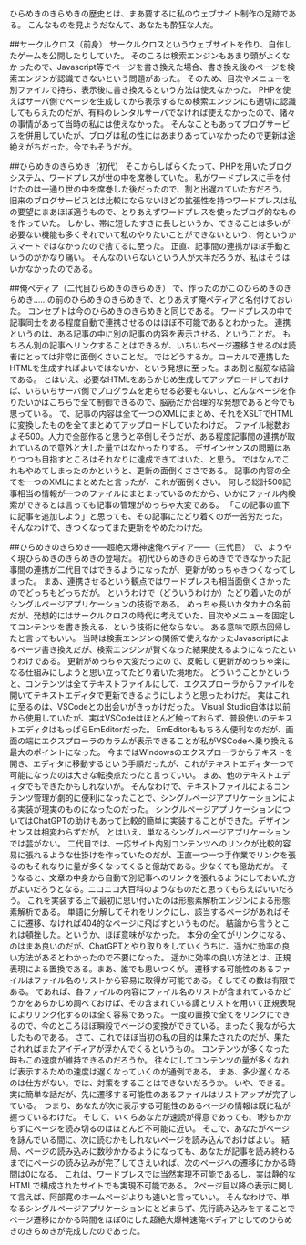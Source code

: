 ひらめきのきらめきの歴史とは、まあ要するに私のウェブサイト制作の足跡である。
こんなものを見ようだなんて、あなたも酔狂な人だ。

##サークルクロス（前身）
サークルクロスというウェブサイトを作り、自作したゲームを公開したりしていた。
そのころは検索エンジンもあまり頭がよくなかったので、Javascript等でページを書き換えた場合、書き換え後のページを検索エンジンが認識できないという問題があった。
そのため、目次やメニューを別ファイルで持ち、表示後に書き換えるという方法は使えなかった。
PHPを使えばサーバ側でページを生成してから表示するため検索エンジンにも適切に認識してもらえたのだが、有料のレンタルサーバでなければ使えなかったので、諸々の事情があって当時の私には使えなかった。
そんなこともあってブログサービスを併用していたが、ブログは私の性にはあまりあっていなかったので更新は途絶えがちだった。今でもそうだが。

##ひらめきのきらめき（初代）
そこからしばらくたって、PHPを用いたブログシステム、ワードプレスが世の中を席巻していた。
私がワードプレスに手を付けたのは一通り世の中を席巻した後だったので、割と出遅れていた方だろう。
旧来のブログサービスとは比較にならないほどの拡張性を持つワードプレスは私の要望にまあほぼ適うもので、とりあえずワードプレスを使ったブログ的なものを作っていた。
しかし、帯に短したすきに長しというか、できることは多いが必要ない機能も多くそれでいて私のやりたいことができないという、何というかスマートではなかったので捨てるに至った。
正直、記事間の連携がほぼ手動というのがかなり痛い。
そんなのいらないという人が大半だろうが、私はそうはいかなかったのである。

##俺ペディア（二代目ひらめきのきらめき）
で、作ったのがこのひらめきのきらめき……の前のひらめきのきらめきで、とりあえず俺ペディアと名付けておいた。
コンセプトは今のひらめきのきらめきと同じである。
ワードプレスの中で記事同士をある程度自動で連携させるのはほぼ不可能であるとわかった。
連携というのは、ある記事の中に別の記事の内容を表示させる、ということだ。
もちろん別の記事へリンクすることはできるが、いちいちページ遷移させるのは読者にとっては非常に面倒くさいことだ。
ではどうするか。ローカルで連携したHTMLを生成すればよいではないか、という発想に至った。まあ割と脳筋な結論である。
とはいえ、必要なHTMLをあらかじめ生成してアップロードしておけば、いちいちサーバ側でプログラムを走らせる必要もないし、どんなページを作りたいかはこちらで全て制御できるので、脳筋だが合理的な発想であると今でも思っている。
で、記事の内容は全て一つのXMLにまとめ、それをXSLTでHTMLに変換したものを全てまとめてアップロードしていたわけだ。
ファイル総数およそ500。人力で全部作ると思うと卒倒しそうだが、ある程度記事間の連携が取れているので意外と大した量ではなかったりする。
デザインセンスの問題はありつつも目指すところはそれなりに達成できてはいた、と思う。
ではなんでこれもやめてしまったのかというと、更新の面倒くささである。
記事の内容の全てを一つのXMLにまとめたと言ったが、これが面倒くさい。
何しろ総計500記事相当の情報が一つのファイルにまとまっているのだから、いかにファイル内検索ができるとは言っても記事の管理がめっちゃ大変である。
「この記事の直下に記事を追加しよう」と思っても、その記事にたどり着くのが一苦労だった。
そんなわけで、きつくなってまた更新をやめたわけだ。

##ひらめきのきらめき――超絶大爆神速俺ペディア――（三代目）
で、ようやく現ひらめきのきらめきの登場だ。
初代ひらめきのきらめきでできなかった記事間の連携が二代目ではできるようになったが、更新がめっちゃきつくなってしまった。
まあ、連携させるという観点ではワードプレスも相当面倒くさかったのでどっちもどっちだが。
というわけで（どういうわけか）たどり着いたのがシングルページアプリケーションの技術である。
めっちゃ長いカタカナの名前だが、発想的にはサークルクロスの時代に考えていた、目次やメニューを固定してコンテンツを書き換える、という技術に他ならない。
ある意味で原点回帰したと言ってもいい。
当時は検索エンジンの関係で使えなかったJavascriptによるページ書き換えだが、検索エンジンが賢くなった結果使えるようになったというわけである。
更新がめっちゃ大変だったので、反転して更新がめっちゃ楽になる仕組みにしようと思い立ってたどり着いた境地だ。
どういうことかというと、コンテンツは全てテキストファイルにして、エクスプローラからファイルを開いてテキストエディタで更新できるようにしようと思ったわけだ。
実はこれに至るのは、VSCodeとの出会いがきっかけだった。
Visual Studio自体は以前から使用していたが、実はVSCodeはほとんど触っておらず、普段使いのテキストエディタはもっぱらEmEditorだった。
EmEditorももちろん便利なのだが、画面の端にエクスプローラのカラムが表示できることが私がVSCodeへ乗り換える最大のポイントになった。
今まではWindowsのエクスプローラからテキストを開き、エディタに移動するという手順だったが、これがテキストエディタ一つで可能になったのは大きな転換点だったと言っていい。
まあ、他のテキストエディタでもできたかもしれないが。
そんなわけで、テキストファイルによるコンテンツ管理が劇的に便利になったことで、シングルページアプリケーションによる実装が現実のものになったのだった。
シングルページアプリケーションについてはChatGPTの助けもあって比較的簡単に実装することができた。デザインセンスは相変わらずだが。
とはいえ、単なるシングルページアプリケーションでは芸がない。
二代目では、一応サイト内別コンテンツへのリンクが比較的容易に張れるような仕掛けを作っていたのだが、正直一つ一つ手作業でリンクを張るのもそれなりに量が多くなってくると億劫である。少なくても億劫だが。
そうなると、文章の中身から自動で別記事へのリンクを張れるようにしておいた方がよいだろうとなる。ニコニコ大百科のようなものだと思ってもらえばいいだろう。
これを実装する上で最初に思い付いたのは形態素解析エンジンによる形態素解析である。
単語に分解してそれをリンクにし、該当するページがあればそこに遷移、なければ404的なページに飛ばすというものだ。
結論から言うとこれは頓挫した。というか、ほぼ意味がなかった。
本分の全てがリンクになる、のはまあ良いのだが、ChatGPTとやり取りをしていくうちに、遥かに効率の良い方法があるとわかったので不要になった。
遥かに効率の良い方法とは、正規表現による置換である。まあ、誰でも思いつくが。
遷移する可能性のあるファイルはファイル名のリストから容易に取得が可能である。そしてその数は有限である。
であれば、各ファイルの内容にファイル名のリストが含まれているかどうかをあらかじめ調べておけば、その含まれている譚とリストを用いて正規表現によりリンク化するのは全く容易であった。
一度の置換で全てをリンクにできるので、今のところほぼ瞬殺でページの変換ができている。まったく我ながら大したものである。
さて、これでほぼ当初の私の目的は果たされたのだが、果たされればまたアイディアが浮かんでくるというもの。
コンテンツが多くなった時もこの速度が維持できるのだろうか。
往々にしてコンテンツの量が多くなれば表示するための速度は遅くなっていくのが通例である。
まあ、多少遅くなるのは仕方がない。では、対策をすることはできないだろうか。
いや、できる。
実に簡単な話だが、先に遷移する可能性のあるファイルはリストアップが完了している。
つまり、あなたが次に表示する可能性のあるページの情報は既に私が握っているわけだ。
そして、いくらあなたが速読が得意であっても、1秒もかからずにページを読み切るのはほとんど不可能に近い。
そこで、あなたがページを詠んでいる間に、次に読むかもしれないページを読み込んでおけばよい。
結局、ページの読み込みに数秒かかるようになっても、あなたが記事を読み終わるまでにページの読み込みが完了してさえいれば、次のページへの遷移にかかる時間は0になる。
これは、ワードプレスでは当然実現不可能であるし、実は静的なHTMLで構成されたサイトでも実現不可能である。
2ページ目以降の表示に関して言えば、阿部寛のホームページよりも速いと言っていい。
そんなわけで、単なるシングルページアプリケーションにとどまらず、先行読み込みをすることでページ遷移にかかる時間をほぼ0にした超絶大爆神速俺ペディアとしてのひらめきのきらめきが完成したのであった。